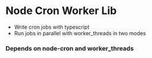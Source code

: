 # Node Cron Worker Lib 
- Write cron jobs with typescript
- Run jobs in parallel with worker_threads in two modes

### Depends on node-cron and worker_threads 